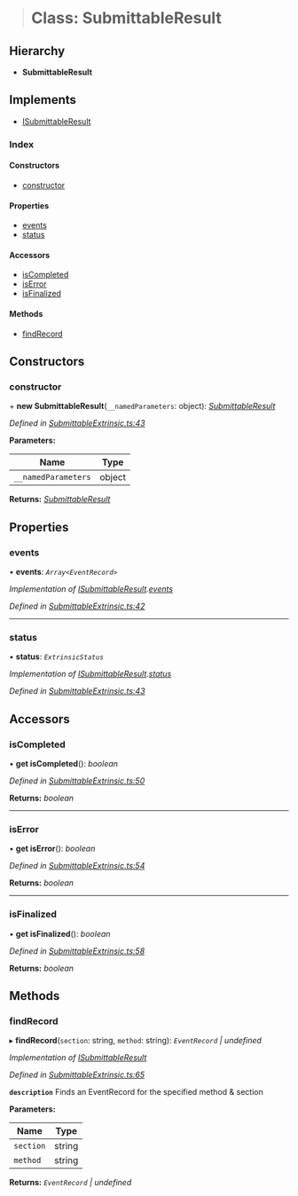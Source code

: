 > # Class: SubmittableResult

## Hierarchy

* **SubmittableResult**

## Implements

* [ISubmittableResult](../interfaces/_submittableextrinsic_.isubmittableresult.md)

### Index

#### Constructors

* [constructor](_submittableextrinsic_.submittableresult.md#constructor)

#### Properties

* [events](_submittableextrinsic_.submittableresult.md#events)
* [status](_submittableextrinsic_.submittableresult.md#status)

#### Accessors

* [isCompleted](_submittableextrinsic_.submittableresult.md#iscompleted)
* [isError](_submittableextrinsic_.submittableresult.md#iserror)
* [isFinalized](_submittableextrinsic_.submittableresult.md#isfinalized)

#### Methods

* [findRecord](_submittableextrinsic_.submittableresult.md#findrecord)

## Constructors

###  constructor

\+ **new SubmittableResult**(`__namedParameters`: object): *[SubmittableResult](_submittableextrinsic_.submittableresult.md)*

*Defined in [SubmittableExtrinsic.ts:43](https://github.com/polkadot-js/api/blob/01eaef2/packages/api/src/SubmittableExtrinsic.ts#L43)*

**Parameters:**

Name | Type |
------ | ------ |
`__namedParameters` | object |

**Returns:** *[SubmittableResult](_submittableextrinsic_.submittableresult.md)*

## Properties

###  events

• **events**: *`Array<EventRecord>`*

*Implementation of [ISubmittableResult](../interfaces/_submittableextrinsic_.isubmittableresult.md).[events](../interfaces/_submittableextrinsic_.isubmittableresult.md#events)*

*Defined in [SubmittableExtrinsic.ts:42](https://github.com/polkadot-js/api/blob/01eaef2/packages/api/src/SubmittableExtrinsic.ts#L42)*

___

###  status

• **status**: *`ExtrinsicStatus`*

*Implementation of [ISubmittableResult](../interfaces/_submittableextrinsic_.isubmittableresult.md).[status](../interfaces/_submittableextrinsic_.isubmittableresult.md#status)*

*Defined in [SubmittableExtrinsic.ts:43](https://github.com/polkadot-js/api/blob/01eaef2/packages/api/src/SubmittableExtrinsic.ts#L43)*

## Accessors

###  isCompleted

• **get isCompleted**(): *boolean*

*Defined in [SubmittableExtrinsic.ts:50](https://github.com/polkadot-js/api/blob/01eaef2/packages/api/src/SubmittableExtrinsic.ts#L50)*

**Returns:** *boolean*

___

###  isError

• **get isError**(): *boolean*

*Defined in [SubmittableExtrinsic.ts:54](https://github.com/polkadot-js/api/blob/01eaef2/packages/api/src/SubmittableExtrinsic.ts#L54)*

**Returns:** *boolean*

___

###  isFinalized

• **get isFinalized**(): *boolean*

*Defined in [SubmittableExtrinsic.ts:58](https://github.com/polkadot-js/api/blob/01eaef2/packages/api/src/SubmittableExtrinsic.ts#L58)*

**Returns:** *boolean*

## Methods

###  findRecord

▸ **findRecord**(`section`: string, `method`: string): *`EventRecord` | undefined*

*Implementation of [ISubmittableResult](../interfaces/_submittableextrinsic_.isubmittableresult.md)*

*Defined in [SubmittableExtrinsic.ts:65](https://github.com/polkadot-js/api/blob/01eaef2/packages/api/src/SubmittableExtrinsic.ts#L65)*

**`description`** Finds an EventRecord for the specified method & section

**Parameters:**

Name | Type |
------ | ------ |
`section` | string |
`method` | string |

**Returns:** *`EventRecord` | undefined*